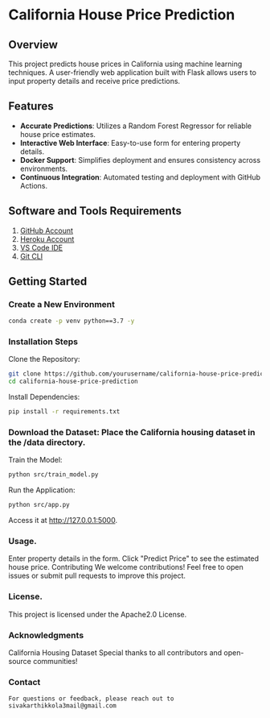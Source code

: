 # California House Price Prediction

## Overview
This project predicts house prices in California using machine learning techniques. A user-friendly web application built with Flask allows users to input property details and receive price predictions.

## Features
- **Accurate Predictions**: Utilizes a Random Forest Regressor for reliable house price estimates.
- **Interactive Web Interface**: Easy-to-use form for entering property details.
- **Docker Support**: Simplifies deployment and ensures consistency across environments.
- **Continuous Integration**: Automated testing and deployment with GitHub Actions.

## Software and Tools Requirements

1. [GitHub Account](https://github.com)
2. [Heroku Account](https://heroku.com)
3. [VS Code IDE](https://code.visualstudio.com/)
4. [Git CLI](https://git-scm.com/book/en/v2/Getting-Started-The-Command-Line)

## Getting Started

### Create a New Environment

```bash
conda create -p venv python==3.7 -y
```
### Installation Steps

Clone the Repository:

```bash
git clone https://github.com/yourusername/california-house-price-prediction.git
cd california-house-price-prediction
```

Install Dependencies:
```bash
pip install -r requirements.txt
```
### Download the Dataset: Place the California housing dataset in the /data directory.

Train the Model:
```bash
python src/train_model.py
```

Run the Application:
```bash
python src/app.py
```
Access it at http://127.0.0.1:5000.

### Usage.

Enter property details in the form.
Click "Predict Price" to see the estimated house price.
Contributing
We welcome contributions! Feel free to open issues or submit pull requests to improve this project.

### License.

This project is licensed under the Apache2.0 License.
### Acknowledgments

California Housing Dataset
Special thanks to all contributors and open-source communities!

### Contact
```
For questions or feedback, please reach out to sivakarthikkola3mail@gmail.com
```